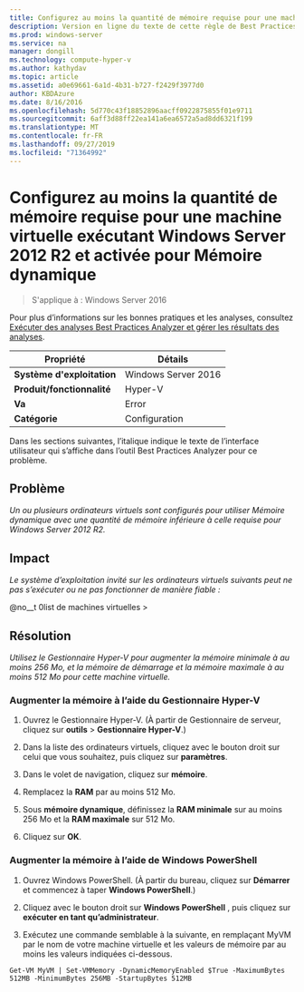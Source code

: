 ```yaml
---
title: Configurez au moins la quantité de mémoire requise pour une machine virtuelle exécutant Windows Server 2012 R2 et activée pour Mémoire dynamique
description: Version en ligne du texte de cette règle de Best Practices Analyzer.
ms.prod: windows-server
ms.service: na
manager: dongill
ms.technology: compute-hyper-v
ms.author: kathydav
ms.topic: article
ms.assetid: a0e69661-6a1d-4b31-b727-f2429f3977d0
author: KBDAzure
ms.date: 8/16/2016
ms.openlocfilehash: 5d770c43f18852896aacff0922875855f01e9711
ms.sourcegitcommit: 6aff3d88ff22ea141a6ea6572a5ad8dd6321f199
ms.translationtype: MT
ms.contentlocale: fr-FR
ms.lasthandoff: 09/27/2019
ms.locfileid: "71364992"
---
```

# <a name="configure-at-least-the-required-amount-of-memory-for-a-virtual-machine-running-windows-server-2012-r2-and-enabled-for-dynamic-memory"></a>Configurez au moins la quantité de mémoire requise pour une machine virtuelle exécutant Windows Server 2012 R2 et activée pour Mémoire dynamique

>S'applique à : Windows Server 2016

Pour plus d’informations sur les bonnes pratiques et les analyses, consultez [Exécuter des analyses Best Practices Analyzer et gérer les résultats des analyses](https://go.microsoft.com/fwlink/p/?LinkID=223177).  
  
|Propriété|Détails|  
|-|-|  
|**Système d'exploitation**|Windows Server 2016|  
|**Produit/fonctionnalité**|Hyper-V|  
|**Va**|Error|  
|**Catégorie**|Configuration|  
  
Dans les sections suivantes, l’italique indique le texte de l’interface utilisateur qui s’affiche dans l’outil Best Practices Analyzer pour ce problème.  
  
## <a name="issue"></a>**Problème**  
*Un ou plusieurs ordinateurs virtuels sont configurés pour utiliser Mémoire dynamique avec une quantité de mémoire inférieure à celle requise pour Windows Server 2012 R2.*  
  
## <a name="impact"></a>**Impact**  
*Le système d’exploitation invité sur les ordinateurs virtuels suivants peut ne pas s’exécuter ou ne pas fonctionner de manière fiable :*  
  
@no__t 0list de machines virtuelles >  
  
## <a name="resolution"></a>**Résolution**  
*Utilisez le Gestionnaire Hyper-V pour augmenter la mémoire minimale à au moins 256 Mo, et la mémoire de démarrage et la mémoire maximale à au moins 512 Mo pour cette machine virtuelle.*  
  
### <a name="increase-memory-using-hyper-v-manager"></a>Augmenter la mémoire à l’aide du Gestionnaire Hyper-V  
  
1.  Ouvrez le Gestionnaire Hyper-V. (À partir de Gestionnaire de serveur, cliquez sur **outils** > **Gestionnaire Hyper-V**.)  
  
2.  Dans la liste des ordinateurs virtuels, cliquez avec le bouton droit sur celui que vous souhaitez, puis cliquez sur **paramètres**.  
  
3.  Dans le volet de navigation, cliquez sur **mémoire**.  
  
4.  Remplacez la **RAM** par au moins 512 Mo.  
  
5.  Sous **mémoire dynamique**, définissez la **RAM minimale** sur au moins 256 Mo et la **RAM maximale** sur 512 Mo.  
  
6.  Cliquez sur **OK**.  
  
### <a name="increase-memory-using-windows-powershell"></a>Augmenter la mémoire à l’aide de Windows PowerShell  
  
1.  Ouvrez Windows PowerShell. (À partir du bureau, cliquez sur **Démarrer** et commencez à taper **Windows PowerShell**.)  
  
2.  Cliquez avec le bouton droit sur **Windows PowerShell** , puis cliquez sur **exécuter en tant qu’administrateur**.  
  
3.  Exécutez une commande semblable à la suivante, en remplaçant MyVM par le nom de votre machine virtuelle et les valeurs de mémoire par au moins les valeurs indiquées ci-dessous.  
  
```  
Get-VM MyVM | Set-VMMemory -DynamicMemoryEnabled $True -MaximumBytes 512MB -MinimumBytes 256MB -StartupBytes 512MB  
```  
  


